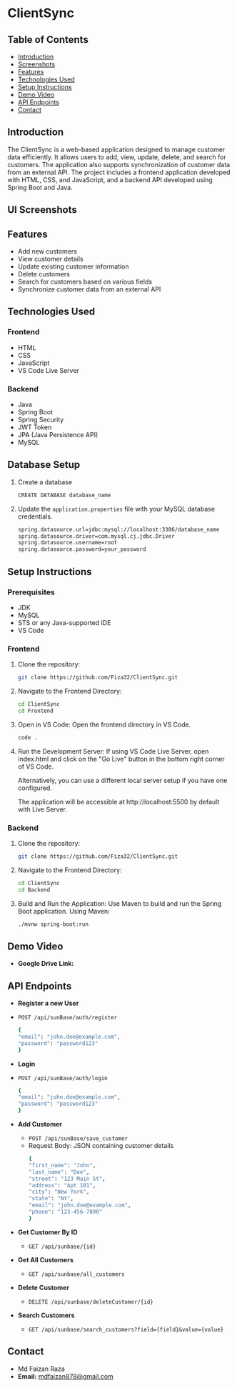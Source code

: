 # ClientSync

## Table of Contents
- [Introduction](#introduction)
- [Screenshots](#ui-screenshots)
- [Features](#features)
- [Technologies Used](#technologies-used)
- [Setup Instructions](#setup-instructions)
- [Demo Video](#demo-video)
- [API Endpoints](#api-endpoints)
- [Contact](#contact)

## Introduction
The ClientSync is a web-based application designed to manage customer data efficiently. It allows users to add, view, update, delete, and search for customers. The application also supports synchronization of customer data from an external API. The project includes a frontend application developed with HTML, CSS, and JavaScript, and a backend API developed using Spring Boot and Java.

## UI Screenshots

## Features
- Add new customers
- View customer details
- Update existing customer information
- Delete customers
- Search for customers based on various fields
- Synchronize customer data from an external API

## Technologies Used
### Frontend
- HTML
- CSS
- JavaScript
- VS Code Live Server

### Backend
- Java
- Spring Boot
- Spring Security
- JWT Token
- JPA (Java Persistence API)
- MySQL

## Database Setup
1. Create a database
   ```sh
   CREATE DATABASE database_name
   ```
3. Update the `application.properties` file with your MySQL database credentials.
    ```sh
    spring.datasource.url=jdbc:mysql://localhost:3306/database_name
    spring.datasource.driver=com.mysql.cj.jdbc.Driver
    spring.datasource.username=root
    spring.datasource.password=your_password
    ```
## Setup Instructions
### Prerequisites
- JDK
- MySQL
- STS or any Java-supported IDE
- VS Code

### Frontend
1. Clone the repository:
    ```sh
    git clone https://github.com/Fiza32/ClientSync.git
    ```
2. Navigate to the Frontend Directory:
    ```sh
    cd ClientSync
    cd Frontend
    ```
3. Open in VS Code:
   Open the frontend directory in VS Code.
    ```sh
    code .
    ```
4. Run the Development Server:
   If using VS Code Live Server, open index.html and click on the "Go Live" button in the bottom right corner of VS Code.

    Alternatively, you can use a different local server setup if you have one configured.

    The application will be accessible at http://localhost:5500 by default with Live Server.

### Backend
1. Clone the repository:
    ```sh
    git clone https://github.com/Fiza32/ClientSync.git
    ```
2. Navigate to the Frontend Directory:
    ```sh
    cd ClientSync
    cd Backend
    ```
3. Build and Run the Application:
   Use Maven to build and run the Spring Boot application.
   Using Maven:
    ```sh
    ./mvnw spring-boot:run
    ```

## Demo Video
- **Google Drive Link:** 

## API Endpoints
- **Register a new User**
- `POST /api/sunBase/auth/register`
  ```sh
  {
  "email": "john.doe@example.com",
  "password": "password123"
  }
  ```
- **Login**
- `POST /api/sunBase/auth/login`
  ```sh
  {
  "email": "john.doe@example.com",
  "password": "password123"
  }
  ```

- **Add Customer**
  - `POST /api/sunBase/save_customer`
  - Request Body: JSON containing customer details
    ```sh
    {
    "first_name": "John",
    "last_name": "Doe",
    "street": "123 Main St",
    "address": "Apt 101",
    "city": "New York",
    "state": "NY",
    "email": "john.doe@example.com",
    "phone": "123-456-7890"
    }
    ```

- **Get Customer By ID**
  - `GET /api/sunbase/{id}`

- **Get All Customers**
  - `GET /api/sunbase/all_customers`

- **Delete Customer**
  - `DELETE /api/sunbase/deleteCustomer/{id}`

- **Search Customers**
  - `GET /api/sunbase/search_customers?field={field}&value={value}`

## Contact
- Md Faizan Raza
- **Email:** mdfaizan878@gmail.com
